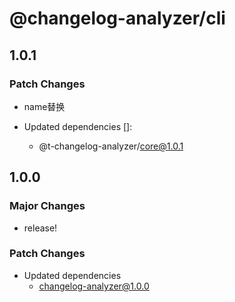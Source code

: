 # @changelog-analyzer/cli

## 1.0.1

### Patch Changes

- name替换

- Updated dependencies []:
  - @t-changelog-analyzer/core@1.0.1

## 1.0.0

### Major Changes

- release!

### Patch Changes

- Updated dependencies
  - changelog-analyzer@1.0.0

